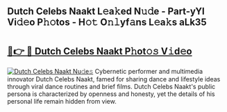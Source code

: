 ## Dutch Celebs Naakt L𝚎a𝚔ed N𝚞𝚍e - Part-yYI Vi𝚍𝚎o P𝚑𝚘tos - H𝚘𝚝 O𝚗𝚕yf𝚊ns L𝚎a𝚔s aLk35

# <h2><a href="http://kf7nt7v.oniu.top/?m=Dutch+Celebs+Naakt">🔗👉 🔴 Dutch Celebs Naakt P𝚑ot𝚘𝚜 V𝚒d𝚎o</a></h2>

[![Dutch Celebs Naakt Nu𝚍e𝚜](https://i.imgur.com/0qMVB7G.gif)](http://kf7nt7v.oniu.top/?m=Dutch+Celebs+Naakt)
Cybernetic performer and multimedia innovator Dutch Celebs Naakt, famed for sharing dance and lifestyle ideas through viral dance routines and brief films. Dutch Celebs Naakt's public persona is characterized by openness and honesty, yet the details of his personal life remain hidden from view.  
